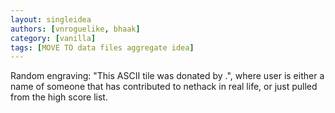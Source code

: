 ```yaml
---
layout: singleidea
authors: [vnroguelike, bhaak]
category: [vanilla]
tags: [MOVE TO data files aggregate idea]
---
```

Random engraving: "This ASCII tile was donated by <user>.", where user is either a name of someone that has contributed to nethack in real life, or just pulled from the high score list.
